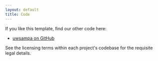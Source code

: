 ```yaml
---
layout: default
title: Code
---
```

If you like this template, find our other code here:

 * [uwsampa on GitHub](https://github.com/uwsampa/)

See the licensing terms within each project's codebase for the requisite legal
details.
